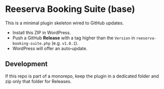 
# Reeserva Booking Suite (base)

This is a minimal plugin skeleton wired to GitHub updates.
- Install this ZIP in WordPress.
- Push a GitHub **Release** with a tag higher than the `Version` in `reeserva-booking-suite.php` (e.g. `v1.0.1`).
- WordPress will offer an auto‑update.

## Development
If this repo is part of a monorepo, keep the plugin in a dedicated folder and zip only that folder for Releases.
